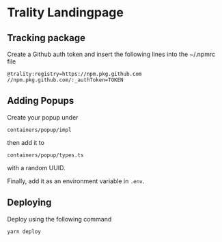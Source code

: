 # Trality Landingpage

## Tracking package
Create a Github auth token and insert the following lines into the ~/.npmrc file
```
@trality:registry=https://npm.pkg.github.com
//npm.pkg.github.com/:_authToken=TOKEN
```

## Adding Popups

Create your popup under 

    containers/popup/impl

then add it to 

    containers/popup/types.ts

with a random UUID.

Finally, add it as an environment variable in  `.env`.

## Deploying

Deploy using the following command

    yarn deploy
